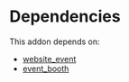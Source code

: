 # Dependencies

This addon depends on:

- [website_event](../../../../odoo-bringout-oca-ocb-website_event)
- [event_booth](../../../../../oca-ocb-core/odoo-bringout-oca-ocb-event_booth)
